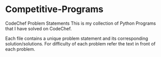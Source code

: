 # Competitive-Programs

CodeChef Problem Statements
This is my collection of Python Programs that I have solved on CodeChef.

Each file contains a unique problem statement and its corresponding solution/solutions. For difficulty of each problem refer the text in front of each problem.

